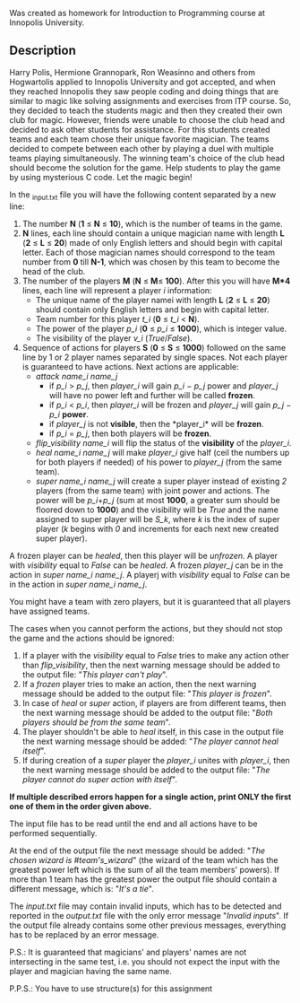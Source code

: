 Was created as homework for Introduction to Programming course at Innopolis University.

## Description
Harry Polis, Hermione Grannopark, Ron Weasinno and others from Hogwartolis applied to Innopolis University and got accepted, and when they reached Innopolis they saw people coding and doing things that are similar to magic like solving assignments and exercises from ITP course. So, they decided to teach the students magic and then they created their own club for magic. However, friends were unable to choose the club head and decided to ask other students for assistance. For this students created teams and each team chose their unique favorite magician. The teams decided to compete between each other by playing a duel with multiple teams playing simultaneously. The winning team's choice of the club head should become the solution for the game. Help students to play the game by using mysterious C code. Let the magic begin!

In the <sub>input.txt</sub> file you will have the following content separated by a new line:
<ol>
<li>The number <b>N</b> (<b>1</b> ≤ <b>N</b> ≤ <b>10</b>), which is the number of teams in the game.</li>
<li><b>N</b>  lines, each line should contain a unique magician name with length <b>L</b> (<b>2</b> ≤ <b>L</b> ≤ <b>20</b>) made of only English letters and should begin with capital letter. Each of those magician names should correspond to the team number from <b>0</b> till <b>N-1</b>, which was chosen by this team to become the head of the club.</li>
<li>The number of the players <b>M</b> (<b>N</b> ≤ <b>M</b>≤ <b>100</b>). After this you will have <b>M*4</b> lines, each line will represent a player <i>i</i> information:
 <ul><li>The unique name of the player namei with length <b>L</b> (<b>2</b> ≤ <b>L</b> ≤ <b>20</b>) should contain only English letters and begin with capital letter.</li>
  <li>Team number for this player <i>t_i</i> (<b>0</b> ≤ <i>t_i</i> < <b>N</b>).</li>
  <li>The power of the player <i>p_i</i> (<b>0</b> ≤ <i>p_i</i> ≤ <b>1000</b>), which is integer value.</li>
  <li>The visibility of the player <i>v_i</i> (<i>True</i>/<i>False</i>).</li>
 </ul>
 </li>
 <li>Sequence of actions for players <b>S</b> (<b>0</b> ≤ <b>S</b> ≤ <b>1000</b>) followed on the same line by 1 or 2 player names separated by single spaces. Not each player is guaranteed to have actions. Next actions are applicable:
 <ul>
  <li><i>attack name_i name_j</i><ul>
   <li>if <i>p_i</i> > <i>p_j</i>, then <i>player_i</i> will gain <i>p_i</i> − <i>p_j</i> power and <i>player_j</i> will have no power left and further will be called <b>frozen</b>.</li>
   <li>if <i>p_i</i> < <i>p_i</i>, then <i>player_i</i> will be frozen and <i>player_j</i> will gain <i>p_j</i> − <i>p_i</i> <b>power</b>.</li>
    <li> if <i>player_j</i> is not <b>visible</b>, then the *player_i* will be <b>frozen</b>.</li>
   <li>if <i>p_i</i> = <i>p_j</i>, then both players will be <b>frozen</b>.</li>
   </ul></li>
  <li><i>flip_visibility name_i</i> will flip the status of the <b>visibility</b> of the <i>player_i</i>.</li>
  <li><i>heal name_i name_j</i> will make <i>player_i</i> give half (ceil the numbers up for both players if needed) of his power to <i>player_j</i> (from the same team).</li>
  <li><i>super name_i name_j</i> will create a super player instead of existing <i>2</i> players (from the same team) with joint power and actions. The power will be <i>p_i</i>+<i>p_j</i> (sum at most <b>1000</b>, a greater sum should be floored down to <b>1000</b>) and the visibility will be <i>True</i> and the name assigned to super player will be <i>S_k</i>, where <i>k</i> is the index of super player (<i>k</i> begins with <i>0</i> and increments for each next new created super player).</li>
  </ul>
 </li>
</ol>

A frozen player can be <i>healed</i>, then this player will be <i>unfrozen</i>. A player with <i>visibility</i> equal to <i>False</i> can be <i>healed</i>. A frozen <i>player_j</i> can be in the action in <i>super name_i name_j</i>. A playerj with <i>visibility</i> equal to <i>False</i> can be in the action in <i>super name_i name_j</i>.

You might have a team with zero players, but it is guaranteed that all players have assigned teams.

The cases when you cannot perform the actions, but they should not stop the game and the actions should be ignored:
<ol>
 <li>If a player with the <i>visibility</i> equal to <i>False</i> tries to make any action other than <i>flip_visibility</i>, then the next warning message should be added to the output file: "<i>This player can't play</i>".</li>
 <li>If a <i>frozen</i> player tries to make an action, then the next warning message should be added to the output file: "<i>This player is frozen</i>".</li>
 <li>In case of <i>heal</i> or <i>super</i> action, if players are from different teams, then the next warning message should be added to the output file: "<i>Both players should be from the same team</i>".</li>
 <li>The player shouldn't be able to <i>heal</i> itself, in this case in the output file the next warning message should be added: "<i>The player cannot heal itself</i>".</li>
 <li>If during creation of a <i>super</i> player the <i>player_i</i> unites with <i>player_i</i>, then the next warning message should be added to the output file: "<i>The player cannot do super action with itself</i>".</li>
</ol>
<b>If multiple described errors happen for a single action, print ONLY the first one of them in the order given above.</b>

The input file has to be read until the end and all actions have to be performed sequentially.

At the end of the output file the next message should be added: "<i>The chosen wizard is #team's_wizard</i>" (the wizard of the team which has the greatest power left which is the sum of all the team members' powers). If more than 1 team has the greatest power the output file should contain a different message, which is: "<i>It's a tie</i>".

The <i>input.txt</i> file may contain invalid inputs, which has to be detected and reported in the <i>output.txt</i> file with the only error message "<i>Invalid inputs</i>". If the output file already contains some other previous messages, everything has to be replaced by an error message.

P.S.: It is guaranteed that magicians' and players' names are not intersecting in the same test, i.e. you should not expect the input with the player and magician having the same name.

P.P.S.: You have to use structure(s) for this assignment

